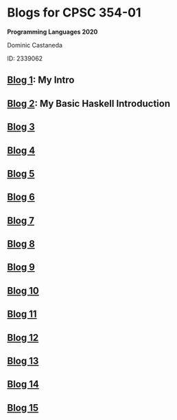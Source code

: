 # Blogs for CPSC 354-01
**Programming Languages 2020**

Dominic Castaneda

ID: 2339062

## [Blog 1](https://github.com/DomCastaneda/programming-languages-2020/blob/master/Blogs/Blog1.md): My Intro

## [Blog 2](https://github.com/DomCastaneda/programming-languages-2020/blob/master/Blogs/Blog2.md): My Basic Haskell Introduction

## [Blog 3](https://github.com/DomCastaneda/programming-languages-2020/blob/master/Blogs/Blog3.md)

## [Blog 4](https://github.com/DomCastaneda/programming-languages-2020/blob/master/Blogs/Blog4.md)

## [Blog 5](https://github.com/DomCastaneda/programming-languages-2020/blob/master/Blogs/Blog5.md)

## [Blog 6](https://github.com/DomCastaneda/programming-languages-2020/blob/master/Blogs/Blog6.md)

## [Blog 7](https://github.com/DomCastaneda/programming-languages-2020/blob/master/Blogs/Blog7.md)

## [Blog 8](https://github.com/DomCastaneda/programming-languages-2020/blob/master/Blogs/Blog8.md)

## [Blog 9](https://github.com/DomCastaneda/programming-languages-2020/blob/master/Blogs/Blog9.md)

## [Blog 10](https://github.com/DomCastaneda/programming-languages-2020/blob/master/Blogs/Blog10.md)

## [Blog 11](https://github.com/DomCastaneda/programming-languages-2020/blob/master/Blogs/Blog11.md)

## [Blog 12](https://github.com/DomCastaneda/programming-languages-2020/blob/master/Blogs/Blog12.md)

## [Blog 13](https://github.com/DomCastaneda/programming-languages-2020/blob/master/Blogs/Blog13.md)

## [Blog 14](https://github.com/DomCastaneda/programming-languages-2020/blob/master/Blogs/Blog14.md)

## [Blog 15](https://github.com/DomCastaneda/programming-languages-2020/blob/master/Blogs/Blog15.md)

